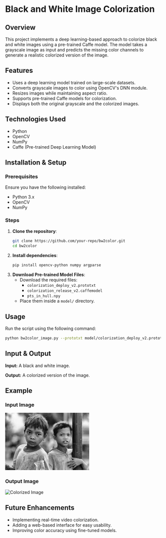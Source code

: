 # Black and White Image Colorization

## Overview
This project implements a deep learning-based approach to colorize black and white images using a pre-trained Caffe model. The model takes a grayscale image as input and predicts the missing color channels to generate a realistic colorized version of the image.

## Features
- Uses a deep learning model trained on large-scale datasets.
- Converts grayscale images to color using OpenCV's DNN module.
- Resizes images while maintaining aspect ratio.
- Supports pre-trained Caffe models for colorization.
- Displays both the original grayscale and the colorized images.

## Technologies Used
- Python
- OpenCV
- NumPy
- Caffe (Pre-trained Deep Learning Model)

## Installation & Setup
### Prerequisites
Ensure you have the following installed:
- Python 3.x
- OpenCV
- NumPy

### Steps
1. **Clone the repository**:
   ```sh
   git clone https://github.com/your-repo/bw2color.git
   cd bw2color
   ```
2. **Install dependencies**:
   ```sh
   pip install opencv-python numpy argparse
   ```
3. **Download Pre-trained Model Files**:
   - Download the required files:
     - `colorization_deploy_v2.prototxt`
     - `colorization_release_v2.caffemodel`
     - `pts_in_hull.npy`
   - Place them inside a `model/` directory.

## Usage
Run the script using the following command:
```sh
python bw2color_image.py --prototxt model/colorization_deploy_v2.prototxt --model model/colorization_release_v2.caffemodel --points model/pts_in_hull.npy --image images/test2.jpeg
```

## Input & Output
**Input:** A black and white image.

**Output:** A colorized version of the image.

## Example
### Input Image
![Grayscale Image](images/test2.jpeg)

### Output Image
![Colorized Image](images/test2_colorized.jpg)

## Future Enhancements
- Implementing real-time video colorization.
- Adding a web-based interface for easy usability.
- Improving color accuracy using fine-tuned models.

